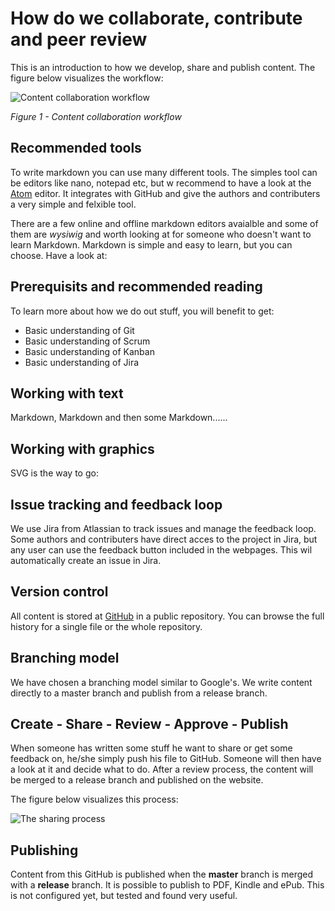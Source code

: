 # How do we collaborate, contribute and peer review
This is an introduction to how we develop, share and publish content. The figure below visualizes the workflow:

![Content collaboration workflow](/images/workflow.png)

_Figure 1 - Content collaboration workflow_

## Recommended tools
To write markdown you can use many different tools. The simples tool can be editors like nano, notepad etc, but w recommend to have a look at the [Atom](atom.io) editor. It integrates with GitHub and give the authors and contributers a very simple and felxible tool.

There are a few online and offline markdown editors avaialble and some of them are _wysiwig_ and worth looking at for someone who doesn't want to learn Markdown. Markdown is simple and easy to learn, but you can choose. Have a look at:

## Prerequisits and recommended reading
To learn more about how we do out stuff, you will benefit to get:

- Basic understanding of Git
- Basic understanding of Scrum
- Basic understanding of Kanban
- Basic understanding of Jira

## Working with text
Markdown, Markdown and then some Markdown......
<i class="fa fa-file-text-o" style="font-size:18px"></i>

## Working with graphics
SVG is the way to go:

<i class="fa fa-rocket" style="font-size:24px"></i>
<i class="fa fa-rocket" style="font-size:36px;"></i>
<i class="fa fa-rocket" style="font-size:48px;color:red"></i>

## Issue tracking and feedback loop
We use Jira from Atlassian to track issues and manage the feedback loop. Some authors and contributers have direct acces to the project in Jira, but any user can use the feedback button included in the webpages. This wil automatically create an issue in Jira.

## Version control
All content is stored at [<i class="fa fa-github" style="font-size:18px"></i> GitHub](https://github.com/CapgeminiNorway/AgileArchitect/) in a public repository. You can browse the full history for a single file or the whole repository.

## Branching model
We have chosen a branching model similar to Google's. We write content directly to a master branch and publish from a release branch.

## Create - Share - Review - Approve - Publish
When someone has written some stuff he want to share or get some feedback on, he/she simply push his file to GitHub. Someone will then have a look at it and decide what to do. After a review process, the content will be merged to a release branch and published on the website.

The figure below visualizes this process:

![The sharing process](/images/sharing.png)


## Publishing
Content from this GitHub is published when the **master** branch is merged with a **release** branch. It is possible to publish to PDF, Kindle and ePub. This is not configured yet, but tested and found very useful.
